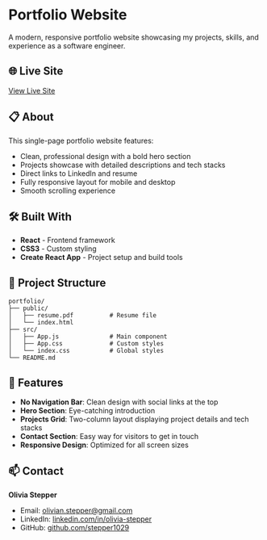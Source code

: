 # Portfolio Website

A modern, responsive portfolio website showcasing my projects, skills, and experience as a software engineer.

## 🌐 Live Site

[View Live Site](#) <!-- Add your deployed URL here -->

## 📋 About

This single-page portfolio website features:
- Clean, professional design with a bold hero section
- Projects showcase with detailed descriptions and tech stacks
- Direct links to LinkedIn and resume
- Fully responsive layout for mobile and desktop
- Smooth scrolling experience

## 🛠️ Built With

- **React** - Frontend framework
- **CSS3** - Custom styling
- **Create React App** - Project setup and build tools

## 📁 Project Structure
```
portfolio/
├── public/
│   ├── resume.pdf          # Resume file
│   └── index.html
├── src/
│   ├── App.js              # Main component
│   ├── App.css             # Custom styles
│   └── index.css           # Global styles
└── README.md
```

## 🎨 Features

- **No Navigation Bar**: Clean design with social links at the top
- **Hero Section**: Eye-catching introduction
- **Projects Grid**: Two-column layout displaying project details and tech stacks
- **Contact Section**: Easy way for visitors to get in touch
- **Responsive Design**: Optimized for all screen sizes

## 📫 Contact

**Olivia Stepper**
- Email: olivian.stepper@gmail.com
- LinkedIn: [linkedin.com/in/olivia-stepper](https://www.linkedin.com/in/olivia-stepper)
- GitHub: [github.com/stepper1029](https://github.com/stepper1029)